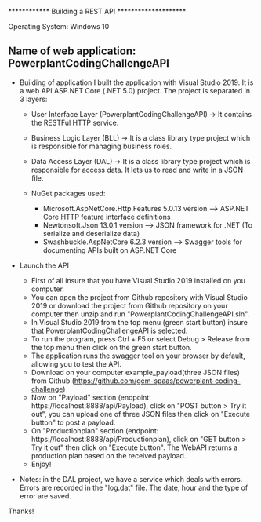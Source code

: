 
************ Building a REST API ********************

Operating System: Windows 10

Name of web application: PowerplantCodingChallengeAPI
-----------------------------------------------------

- Building of application
I built the application with Visual Studio 2019. It is a web API ASP.NET Core (.NET 5.0) project.
The project is separated in 3 layers:
	- User Interface Layer (PowerplantCodingChallengeAPI) -> It contains the RESTFul HTTP  service.
	- Business Logic Layer (BLL) -> It is a class library type project which is responsible for managing business roles.
	- Data Access Layer (DAL) -> It is a class library type project which is responsible for access data. It lets us to read and write in a JSON file.

	- NuGet packages used:
		- Microsoft.AspNetCore.Http.Features 5.0.13 version --> ASP.NET Core HTTP feature interface definitions
		- Newtonsoft.Json 13.0.1 version --> JSON framework for .NET (To serialize and deserialize data)
		-  Swashbuckle.AspNetCore 6.2.3 version --> Swagger tools for documenting APIs built on ASP.NET Core 

- Launch the API
	- First of all insure that you have Visual Studio 2019 installed on you computer.
	- You can open the project from Github repository with Visual Studio 2019 or download the project from Github repository on your computer then
	  unzip and run "PowerplantCodingChallengeAPI.sln".
	- In Visual Studio 2019 from the top menu (green start button) insure that PowerplantCodingChallengeAPI is selected.
	- To run the program, press Ctrl + F5 or select Debug > Release from the top menu then click on the green start button.
	- The application runs the swagger tool on your browser by default, allowing you to test the API.
	- Download on your computer example_payload(three JSON files) from Github (https://github.com/gem-spaas/powerplant-coding-challenge)
	- Now on "Payload" section (endpoint: https://localhost:8888/api/Payload), click on "POST button > Try it out", you can upload one of three JSON files then click on "Execute button" to post a payload.
	- On "Productionplan" section (endpoint: https://localhost:8888/api/Productionplan), click on "GET button > Try it out" then click on "Execute button". The WebAPI returns a production plan based on the received payload.
	- Enjoy!

- Notes: in the DAL project, we have a service which deals with errors. Errors are recorded in the "log.dat" file. The date, hour and the type of error are saved.

Thanks!

